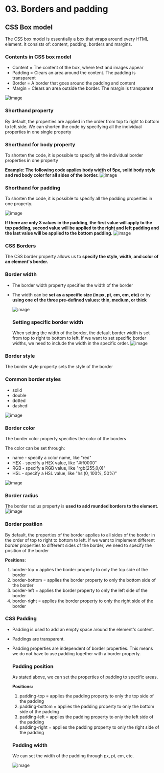 # 03. Borders and padding

## CSS Box model
The CSS box model is essentially a box that wraps around every HTML element. It consists of: content, padding, borders and margins. 

### Contents in CSS box model
- Content = The content of the box, where text and images appear
- Padding = Clears an area around the content. The padding is transparent
- Border = A border that goes around the padding and content
- Margin = Clears an area outside the border. The margin is transparent

![image](https://github.com/Fong20/Learning-repository/assets/150316121/74aa029d-7dce-416a-809a-a2cca27c7379)

### Shorthand property
By default, the properties are applied in the order from top to right to bottom to left side. We can shorten the code by specifying all the individual properties in one single property

 ### Shorthand for body property
  To shorten the code, it is possible to specify all the individual border properties in one property
  
  **Example: The following code applies body width of 5px, solid body style and red body color for all sides of the border.**
  ![image](https://github.com/Fong20/Learning-repository/assets/150316121/f3c311a9-835f-4411-bcdd-ae2c56fe864c)

### Shorthand for padding
To shorten the code, it is possible to specify all the padding properties in one property.

![image](https://github.com/Fong20/Learning-repository/assets/150316121/bb10f83e-ffc0-4857-8fbf-e608ef94ac9e)

**If there are only 3 values in the padding, the first value will apply to the top padding, second value will be applied to the right and left padding and the last value will be applied to the bottom padding.**
![image](https://github.com/Fong20/Learning-repository/assets/150316121/f8e1b749-5f8f-4606-9298-2b024d994478)

### CSS Borders
The CSS border property allows us to **specify the style, width, and color of an element's border.**
  
  ### Border width
  - The border width property specifies the width of the border
  - The width can be **set as a specific size (in px, pt, cm, em, etc)** or by **using one of the three pre-defined values: thin, medium, or thick**

     ![image](https://github.com/Fong20/Learning-repository/assets/150316121/58ebda27-35dd-40ce-a061-8dd51dfde1aa)

    ### Setting specific border width
    When setting the width of the border, the default border width is set from top to right to bottom to left. If we want to set specific border widths, we need to include the width in the specific order.
    ![image](https://github.com/Fong20/Learning-repository/assets/150316121/9af4c54e-4131-459c-80d9-e4099b7e14f8)
   
  ### Border style
  The border style property sets the style of the border
    
  ### Common border styles
  - solid
  - double
  - dotted
  - dashed

  ![image](https://github.com/Fong20/Learning-repository/assets/150316121/66fc388c-5781-4356-98cb-98554878da26)

  ### Border color
  The border color property specifies the color of the borders

  The color can be set through:
  - name - specify a color name, like "red"
  - HEX - specify a HEX value, like "#ff0000"
  - RGB - specify a RGB value, like "rgb(255,0,0)"
  - HSL - specify a HSL value, like "hsl(0, 100%, 50%)"
  
  ![image](https://github.com/Fong20/Learning-repository/assets/150316121/0f0bc5de-c49b-4de2-afb6-d61676db28c0)

  ### Border radius
  The border radius property is **used to add rounded borders to the element.**
  ![image](https://github.com/Fong20/Learning-repository/assets/150316121/383b0b5c-04af-4a96-ab21-379e735cc891)

  ### Border postiion
  By default, the properties of the border applies to all sides of the border in the order of top to right to bottom to left. If we want to implement different border properties to different sides of the border, we need to specify the position of the border
  
  **Positions:**
  1. border-top = applies the border property to only the top side of the border
  2. border-bottom = applies the border property to only the bottom side of the border
  3. border-left = applies the border property to only the left side of the border
  4. border-right = applies the border property to only the right side of the border

### CSS Padding
- Padding is used to add an empty space around the element's content.
- Paddings are transparent.
- Padding properties are independent of border properties. This means we do not have to use padding together with a border property.

  ### Padding position
  As stated above, we can set the properties of padding to specific areas.

  **Positions:**
  1. padding-top = applies the padding property to only the top side of the padding
  2. padding-bottom = applies the padding property to only the bottom side of the padding
  3. padding-left = applies the padding property to only the left side of the padding
  4. padding-right = applies the padding property to only the right side of the padding


  ### Padding width
  We can set the width of the padding through px, pt, cm, etc.

  ![image](https://github.com/Fong20/Learning-repository/assets/150316121/a67d0269-7df1-4692-aedf-ac8bf0b471de)

  






  
  

  
  
 

  

  
  

